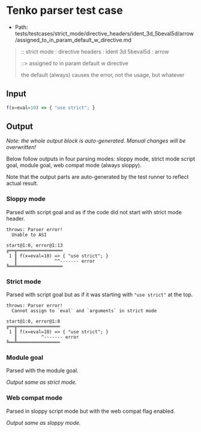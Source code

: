 # Tenko parser test case

- Path: tests/testcases/strict_mode/directive_headers/ident_3d_5beval5d/arrow/assigned_to_in_param_default_w_directive.md

> :: strict mode : directive headers : ident 3d 5beval5d : arrow
>
> ::> assigned to in param default w directive
>
> the default (always) causes the error, not the usage, but whatever

## Input


`````js
f(x=eval=10) => { "use strict"; }
`````

## Output

_Note: the whole output block is auto-generated. Manual changes will be overwritten!_

Below follow outputs in four parsing modes: sloppy mode, strict mode script goal, module goal, web compat mode (always sloppy).

Note that the output parts are auto-generated by the test runner to reflect actual result.

### Sloppy mode

Parsed with script goal and as if the code did not start with strict mode header.

`````
throws: Parser error!
  Unable to ASI

start@1:0, error@1:13
╔══╦═════════════════
 1 ║ f(x=eval=10) => { "use strict"; }
   ║              ^^------- error
╚══╩═════════════════

`````

### Strict mode

Parsed with script goal but as if it was starting with `"use strict"` at the top.

`````
throws: Parser error!
  Cannot assign to `eval` and `arguments` in strict mode

start@1:0, error@1:8
╔══╦════════════════
 1 ║ f(x=eval=10) => { "use strict"; }
   ║         ^------- error
╚══╩════════════════

`````


### Module goal

Parsed with the module goal.

_Output same as strict mode._

### Web compat mode

Parsed in sloppy script mode but with the web compat flag enabled.

_Output same as sloppy mode._
